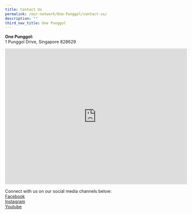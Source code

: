 ```yaml
---
title: Contact Us
permalink: /our-network/One-Punggol/contact-us/
description: ""
third_nav_title: One Punggol
---
```

**One Punggol:**<br>1 Punggol Drive, Singapore 828629



<iframe src="https://www.google.com/maps/embed?pb=!1m18!1m12!1m3!1d3988.6138232106605!2d103.9026321652558!3d1.4079099617771185!2m3!1f0!2f0!3f0!3m2!1i1024!2i768!4f13.1!3m3!1m2!1s0x31da157f33fe053b%3A0x22c895b7626afa09!2sOne%20Punggol!5e0!3m2!1sen!2ssg!4v1664268119827!5m2!1sen!2ssg" width="600" height="450" style="border:0;" allowfullscreen="" loading="lazy"></iframe>

Connect with us on our social media channels below:<br>
[Facebook](https://www.facebook.com/OnePunggol/)<br>
[Instagram](https://www.instagram.com/OnePunggol/)<br>
[Youtube](https://www.youtube.com/channel/UCJ0QKS7pKQJEKakL1w4Erlw)